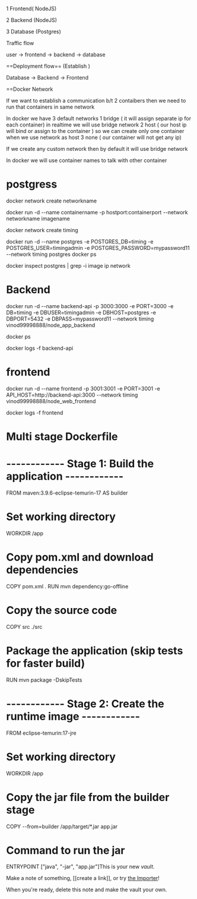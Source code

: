 
1 Frontend( NodeJS)

2 Backend (NodeJS)

3 Database  (Postgres)


Traffic flow

user -> frontend -> backend -> database

==Deployment flow== (Establish )

Database -> Backend -> Frontend


==Docker Network

If we want to establish a communication b/t 2 contaibers then we need to run that containers in same network

In docker we have 3 default networks
   1 bridge ( it will assign separate ip for each container) in realtime we will use bridge network
   2 host  ( our host ip will bind or assign to the container ) so we can create only one container when we use network as host
   3 none   ( our container will not get any ip) 

If we create any custom network then by default it will use bridge network


In docker we will use container names to talk with other container


postgress
==========

docker network create networkname 

docker run -d --name containername  -p hostport:containerport --network networkname  imagename

docker network create timing




docker run -d --name  postgres -e POSTGRES_DB=timing -e POSTGRES_USER=timingadmin -e POSTGRES_PASSWORD=mypassword11 --network timing postgres
docker ps

 docker inspect postgres | grep -i image    ip    network 



Backend
==========

docker run -d --name backend-api -p 3000:3000 -e PORT=3000 -e DB=timing -e DBUSER=timingadmin -e DBHOST=postgres -e DBPORT=5432 -e DBPASS=mypassword11 --network timing vinod99998888/node_app_backend 

docker ps

docker logs -f backend-api



frontend
==========

docker run -d --name frontend  -p 3001:3001 -e PORT=3001 -e API_HOST=http://backend-api:3000 --network timing vinod99998888/node_web_frontend


docker logs -f frontend



Multi stage Dockerfile
===========================

# ------------ Stage 1: Build the application ------------
FROM maven:3.9.6-eclipse-temurin-17 AS builder

# Set working directory
WORKDIR /app

# Copy pom.xml and download dependencies
COPY pom.xml .
RUN mvn dependency:go-offline

# Copy the source code
COPY src ./src

# Package the application (skip tests for faster build)
RUN mvn package -DskipTests

# ------------ Stage 2: Create the runtime image ------------
FROM eclipse-temurin:17-jre

# Set working directory
WORKDIR /app

# Copy the jar file from the builder stage
COPY --from=builder /app/target/*.jar app.jar

# Command to run the jar
ENTRYPOINT ["java", "-jar", "app.jar"]This is your new *vault*.

Make a note of something, [[create a link]], or try [the Importer](https://help.obsidian.md/Plugins/Importer)!

When you're ready, delete this note and make the vault your own.